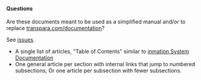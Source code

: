 #### Questions
Are these documents meant to be used as a simplified manual and/or to replace [transpara.com/documentation](http://transpara.com/documentation)?
  
See [issues](https://github.com/minoobeyzavi/Visual-KPI/issues).
  * A single list of articles, "Table of Contents" similar to [inmation System Documentation](https://inmation.com/wiki/index.php?title=Sysdoc)
  * One general article per section with internal links that jump to numbered subsections; Or one article per subsection with fewer subsections.
